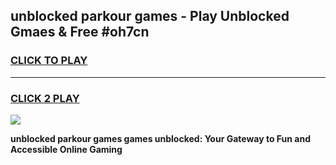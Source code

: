 
## unblocked parkour games - Play Unblocked Gmaes & Free #oh7cn
<h3>
<a href="https://news.freeplayer.one?title=unblocked_parkour_games&ref=03M">CLICK TO PLAY</a></h3>
<hr>

<h3>
<a href="https://news.freeplayer.one?title=unblocked_parkour_games&ref=03M">CLICK 2 PLAY</a>
  
</h3>

<a href="https://news.freeplayer.one?title=unblocked_parkour_games&ref=03M"><img src="https://clearcache.store/games.png"></a>


**unblocked parkour games games unblocked: Your Gateway to Fun and Accessible Online Gaming**
